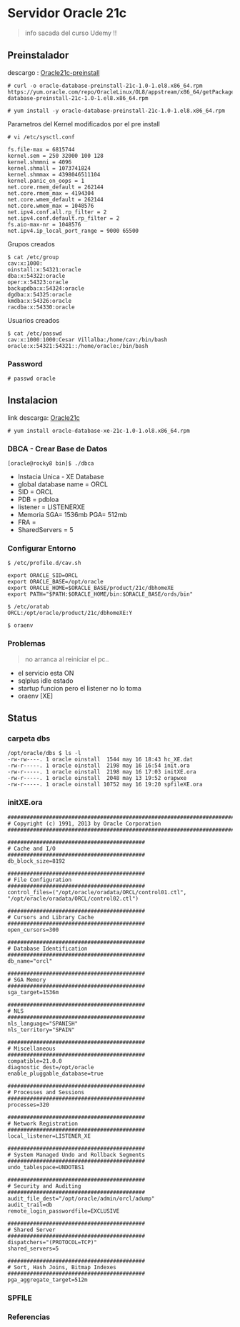 # Servidor Oracle 21c
> info sacada del curso Udemy !!

## Preinstalador
descargo : [Oracle21c-preinstall]
```
# curl -o oracle-database-preinstall-21c-1.0-1.el8.x86_64.rpm https://yum.oracle.com/repo/OracleLinux/OL8/appstream/x86_64/getPackage/oracle-database-preinstall-21c-1.0-1.el8.x86_64.rpm 

# yum install -y oracle-database-preinstall-21c-1.0-1.el8.x86_64.rpm
```

Parametros del Kernel modificados por el pre install
```
# vi /etc/sysctl.conf

fs.file-max = 6815744
kernel.sem = 250 32000 100 128
kernel.shmmni = 4096
kernel.shmall = 1073741824
kernel.shmmax = 4398046511104
kernel.panic_on_oops = 1
net.core.rmem_default = 262144
net.core.rmem_max = 4194304
net.core.wmem_default = 262144
net.core.wmem_max = 1048576
net.ipv4.conf.all.rp_filter = 2
net.ipv4.conf.default.rp_filter = 2
fs.aio-max-nr = 1048576
net.ipv4.ip_local_port_range = 9000 65500
```

Grupos creados
```
$ cat /etc/group
cav:x:1000:
oinstall:x:54321:oracle
dba:x:54322:oracle
oper:x:54323:oracle
backupdba:x:54324:oracle
dgdba:x:54325:oracle
kmdba:x:54326:oracle
racdba:x:54330:oracle
```
Usuarios creados
```
$ cat /etc/passwd
cav:x:1000:1000:Cesar Villalba:/home/cav:/bin/bash
oracle:x:54321:54321::/home/oracle:/bin/bash
```

### Password
```
# passwd oracle
```


## Instalacion
link descarga:  [Oracle21c]
```
# yum install oracle-database-xe-21c-1.0-1.ol8.x86_64.rpm
```

### DBCA - Crear Base de Datos
```
[oracle@rocky8 bin]$ ./dbca
```
- Instacia Unica - XE Database
- global database name = ORCL
- SID = ORCL
- PDB = pdbloa
- listener = LISTENERXE
- Memoria SGA= 1536mb PGA= 512mb
- FRA = 
- SharedServers = 5

### Configurar Entorno
```
$ /etc/profile.d/cav.sh

export ORACLE_SID=ORCL
export ORACLE_BASE=/opt/oracle
export ORACLE_HOME=$ORACLE_BASE/product/21c/dbhomeXE
export PATH="$PATH:$ORACLE_HOME/bin:$ORACLE_BASE/ords/bin"
```
```
$ /etc/oratab
ORCL:/opt/oracle/product/21c/dbhomeXE:Y
```
```
$ oraenv

```

### Problemas
> no arranca al reiniciar el pc.. 
- el servicio esta ON
- sqlplus  idle estado
-  startup funcion pero el listener no lo toma
- oraenv [XE]


## Status
### carpeta dbs
```
/opt/oracle/dbs $ ls -l 
-rw-rw----. 1 oracle oinstall  1544 may 16 18:43 hc_XE.dat
-rw-r-----. 1 oracle oinstall  2198 may 16 16:54 init.ora
-rw-r-----. 1 oracle oinstall  2198 may 16 17:03 initXE.ora
-rw-r-----. 1 oracle oinstall  2048 may 13 19:52 orapwxe
-rw-r-----. 1 oracle oinstall 10752 may 16 19:20 spfileXE.ora
```
### initXE.ora
```
##############################################################################
# Copyright (c) 1991, 2013 by Oracle Corporation
##############################################################################

###########################################
# Cache and I/O
###########################################
db_block_size=8192

###########################################
# File Configuration
###########################################
control_files=("/opt/oracle/oradata/ORCL/control01.ctl", "/opt/oracle/oradata/ORCL/control02.ctl")

###########################################
# Cursors and Library Cache
###########################################
open_cursors=300

###########################################
# Database Identification
###########################################
db_name="orcl"

###########################################
# SGA Memory
###########################################
sga_target=1536m

###########################################
# NLS
###########################################
nls_language="SPANISH"
nls_territory="SPAIN"

###########################################
# Miscellaneous
###########################################
compatible=21.0.0
diagnostic_dest=/opt/oracle
enable_pluggable_database=true

###########################################
# Processes and Sessions
###########################################
processes=320

###########################################
# Network Registration
###########################################
local_listener=LISTENER_XE

###########################################
# System Managed Undo and Rollback Segments
###########################################
undo_tablespace=UNDOTBS1

###########################################
# Security and Auditing
###########################################
audit_file_dest="/opt/oracle/admin/orcl/adump"
audit_trail=db
remote_login_passwordfile=EXCLUSIVE

###########################################
# Shared Server
###########################################
dispatchers="(PROTOCOL=TCP)"
shared_servers=5

###########################################
# Sort, Hash Joins, Bitmap Indexes
###########################################
pga_aggregate_target=512m
```

### SPFILE



### Referencias
[Oracle21c-preinstall]: https://yum.oracle.com/repo/OracleLinux/OL8/appstream/x86_64/getPackage/oracle-database-preinstall-21c-1.0-1.el8.x86_64.rpm 
[Oracle21c]: oracle-database-xe-21c-1.0-1.ol8.x86_64.rpm